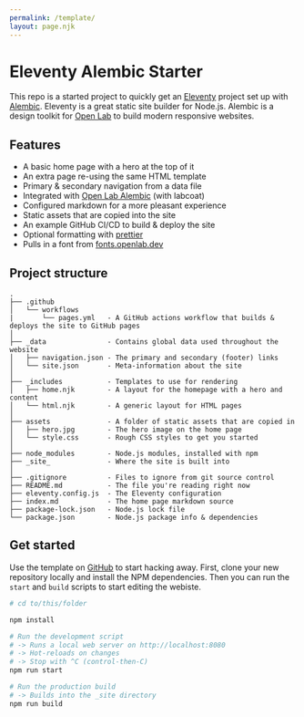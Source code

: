 ```yaml
---
permalink: /template/
layout: page.njk
---
```


# Eleventy Alembic Starter

This repo is a started project to quickly get an [Eleventy](https://11ty.dev) project set up with [Alembic](https://alembic.openlab.dev).
Eleventy is a great static site builder for Node.js.
Alembic is a design toolkit for [Open Lab](https://openlab.ncl.ac.uk) to build modern responsive websites.

## Features

- A basic home page with a hero at the top of it
- An extra page re-using the same HTML template
- Primary & secondary navigation from a data file
- Integrated with [Open Lab Alembic](https://alembic.openlab.dev) (with labcoat)
- Configured markdown for a more pleasant experience
- Static assets that are copied into the site
- An example GitHub CI/CD to build & deploy the site
- Optional formatting with [prettier](https://prettier.io)
- Pulls in a font from [fonts.openlab.dev](https://fonts.openlab.dev)

## Project structure

```
.
├── .github
│   └── workflows
|       └── pages.yml   - A GitHub actions workflow that builds & deploys the site to GitHub pages
│
├── _data               - Contains global data used throughout the website
│   ├── navigation.json - The primary and secondary (footer) links
│   └── site.json       - Meta-information about the site
│
├── _includes           - Templates to use for rendering
│   ├── home.njk        - A layout for the homepage with a hero and content
│   └── html.njk        - A generic layout for HTML pages
│
├── assets              - A folder of static assets that are copied in
│   ├── hero.jpg        - The hero image on the home page
│   └── style.css       - Rough CSS styles to get you started
│
├── node_modules        - Node.js modules, installed with npm
├── _site_              - Where the site is built into
│
├── .gitignore          - Files to ignore from git source control
├── README.md           - The file you're reading right now
├── eleventy.config.js  - The Eleventy configuration
├── index.md            - The home page markdown source
├── package-lock.json   - Node.js lock file
└── package.json        - Node.js package info & dependencies
```

## Get started

Use the template on [GitHub](https://github.com/digitalinteraction/eleventy-alembic-starter) to start hacking away.
First, clone your new repository locally and install the NPM dependencies.
Then you can run the `start` and `build` scripts to start editing the webiste.

```sh
# cd to/this/folder

npm install

# Run the development script
# -> Runs a local web server on http://localhost:8080
# -> Hot-reloads on changes
# -> Stop with ^C (control-then-C)
npm run start

# Run the production build
# -> Builds into the _site directory
npm run build
```
